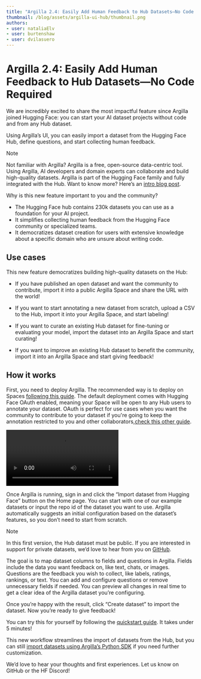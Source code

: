 ```yaml
---
title: "Argilla 2.4: Easily Add Human Feedback to Hub Datasets—No Code Required"
thumbnail: /blog/assets/argilla-ui-hub/thumbnail.png
authors:
- user: nataliaElv
- user: burtenshaw
- user: dvilasuero
---
```


# Argilla 2.4: Easily Add Human Feedback to Hub Datasets—No Code Required

We are incredibly excited to share the most impactful feature since Argilla joined Hugging Face: you can start your AI dataset projects without code and from any Hub dataset.

Using Argilla’s UI, you can easily import a dataset from the Hugging Face Hub, define questions, and start collecting human feedback.

> [!NOTE]
> Not familiar with Argilla? Argilla is a free, open-source data-centric tool. Using Argilla, AI developers and domain experts can collaborate and build high-quality datasets. Argilla is part of the Hugging Face family and fully integrated with the Hub. Want to know more? Here’s an [intro blog post](https://huggingface.co/blog/dvilasuero/argilla-2-0).

Why is this new feature important to you and the community?

- The Hugging Face hub contains 230k datasets you can use as a foundation for your AI project.
- It simplifies collecting human feedback from the Hugging Face community or specialized teams.
- It democratizes dataset creation for users with extensive knowledge about a specific domain who are unsure about writing code.

## Use cases

This new feature democratizes building high-quality datasets on the Hub:

- If you have published an open dataset and want the community to contribute, import it into a public Argilla Space and share the URL with the world!
- If you want to start annotating a new dataset from scratch, upload a CSV to the Hub, import it into your Argilla Space, and start labeling!
- If you want to curate an existing Hub dataset for fine-tuning or evaluating your model,  import the dataset into an Argilla Space and start curating!

- If you want to improve an existing Hub dataset to benefit the community, import it into an Argilla Space and start giving feedback!


## How it works

First, you need to deploy Argilla. The recommended way is to deploy on Spaces [following this guide](https://docs.argilla.io/latest/getting_started/quickstart/). The default deployment comes with Hugging Face OAuth enabled, meaning your Space will be open to any Hub users to annotate your dataset. OAuth is perfect for use cases when you want the community to contribute to your dataset if you're going to keep the annotation restricted to you and other collaborators,[check this other guide](https://docs.argilla.io/latest/getting_started/how-to-configure-argilla-on-huggingface/).

<video controls title="Import a HF dataset from the Hub in the Argilla UI">
<source src="https://huggingface.co/datasets/huggingface/documentation-images/resolve/main/blog/argilla-ui-hub/import_hub_dataset.mp4" type="video/mp4">
Import a HF dataset from the Hub in the Argilla UI
</video>

Once Argilla is running, sign in and click the “Import dataset from Hugging Face” button on the Home page. You can start with one of our example datasets or input the repo id of the dataset you want to use. Argilla automatically suggests an initial configuration based on the dataset’s features, so you don’t need to start from scratch.

> [!NOTE]
> In this first version, the Hub dataset must be public. If you are interested in support for private datasets, we’d love to hear from you on [GitHub](https://github.com/argilla-io/argilla).

The goal is to map dataset columns to fields and questions in Argilla. Fields include the data you want feedback on, like text, chats, or images. Questions are the feedback you wish to collect, like labels, ratings, rankings, or text. You can add and configure questions or remove unnecessary fields if needed. You can preview all changes in real time to get a clear idea of the Argilla dataset you’re configuring.

Once you’re happy with the result, click “Create dataset” to import the dataset. Now you’re ready to give feedback!

You can try this for yourself by following the [quickstart guide](https://docs.argilla.io/latest/getting_started/quickstart/). It takes under 5 minutes!

This new workflow streamlines the import of datasets from the Hub, but you can still [import datasets using Argilla’s Python SDK](https://docs.argilla.io/latest/how_to_guides/dataset/) if you need further customization.

We’d love to hear your thoughts and first experiences. Let us know on GitHub or the HF Discord!
